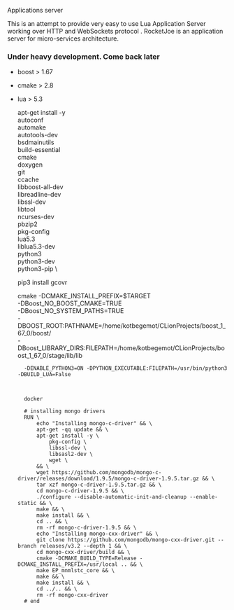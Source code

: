 
Applications server 

This is an attempt to provide very easy to use Lua Application Server working over HTTP and WebSockets  protocol . 
RocketJoe is an application server for micro-services architecture.

### Under heavy development. Come back later

* boost > 1.67
* cmake > 2.8
* lua   > 5.3



    apt-get install -y \
        autoconf \
        automake \
        autotools-dev \
        bsdmainutils \
        build-essential \
        cmake \
        doxygen \
        git \
        ccache\
        libboost-all-dev \
        libreadline-dev \
        libssl-dev \
        libtool \
        ncurses-dev \
        pbzip2 \
        pkg-config \
        lua5.3\
        liblua5.3-dev \
        python3 \
        python3-dev \
        python3-pip \
    
    pip3 install gcovr

    cmake -DCMAKE_INSTALL_PREFIX=$TARGET \
        -DBoost_NO_BOOST_CMAKE=TRUE \
        -DBoost_NO_SYSTEM_PATHS=TRUE \
        -DBOOST_ROOT:PATHNAME=/home/kotbegemot/CLionProjects/boost_1_67_0/boost/ \
        -DBoost_LIBRARY_DIRS:FILEPATH=/home/kotbegemot/CLionProjects/boost_1_67_0/stage/lib/lib
        
        -DENABLE_PYTHON3=ON -DPYTHON_EXECUTABLE:FILEPATH=/usr/bin/python3  -DBUILD_LUA=False
        
        
                 
        docker 
        
        # installing mongo drivers
        RUN \
            echo "Installing mongo-c-driver" && \
            apt-get -qq update && \
            apt-get install -y \
                pkg-config \
                libssl-dev \
                libsasl2-dev \
                wget \
            && \
            wget https://github.com/mongodb/mongo-c-driver/releases/download/1.9.5/mongo-c-driver-1.9.5.tar.gz && \
            tar xzf mongo-c-driver-1.9.5.tar.gz && \
            cd mongo-c-driver-1.9.5 && \
            ./configure --disable-automatic-init-and-cleanup --enable-static && \
            make && \
            make install && \
            cd .. && \
            rm -rf mongo-c-driver-1.9.5 && \
            echo "Installing mongo-cxx-driver" && \
            git clone https://github.com/mongodb/mongo-cxx-driver.git --branch releases/v3.2 --depth 1 && \
            cd mongo-cxx-driver/build && \
            cmake -DCMAKE_BUILD_TYPE=Release -DCMAKE_INSTALL_PREFIX=/usr/local .. && \
            make EP_mnmlstc_core && \
            make && \
            make install && \
            cd ../.. && \
            rm -rf mongo-cxx-driver
        # end